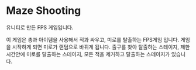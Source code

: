 # Maze Shooting
유니티로 만든 FPS 게임입니다.

이 게임은 총과 아이템을 사용해서 적과 싸우고, 미로를 탈출하는 FPS게임 입니다. 
게임을 시작하게 되면 미로가 랜덤으로 바뀌게 됩니다. 
출구를 찾아 탈출하는 스테이지, 제한시간안에 미로를 탈출하는 스테이지, 모든 적을 제거하고 탈출하는 스테이지가 있습니다.